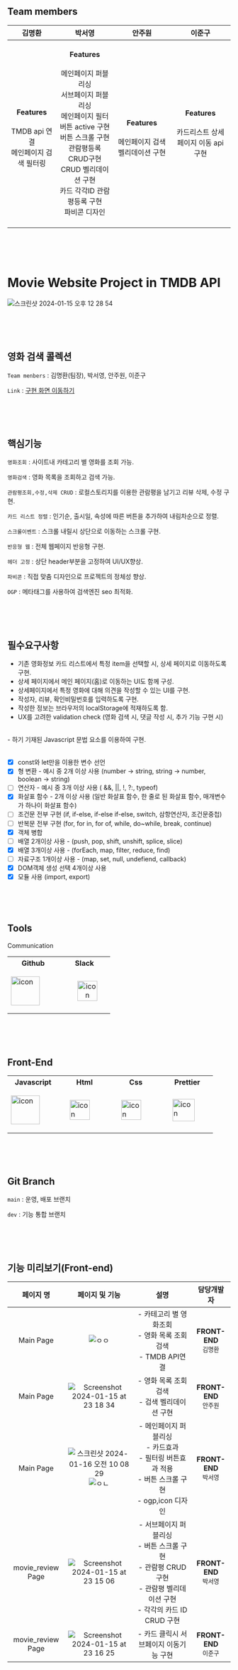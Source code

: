 ## Team members
|김명환|박서영|안주원|이준구|
|:----:|:----:|:----:|:----:|
|<br>**Features**<br><br>TMDB api 연결<br>메인페이지 검색 필터링<br>|<br>**Features**<br><br>메인페이지 퍼블리싱<br>서브페이지 퍼블리싱<br>메인페이지 필터 버튼 active 구현<br>버튼 스크롤 구현<br>관람평등록 CRUD구현<br>CRUD 벨리데이션 구현<br>카드 각각ID 관람평등록 구현<br>파비콘 디자인<br>&nbsp;|<br>**Features**<br><br>메인페이지 검색 벨리데이션 구현|**Features**<br><br>카드리스트 상세페이지 이동 api 구현|

<br>
<br>
<br>

# Movie Website Project in TMDB API
![스크린샷 2024-01-15 오후 12 28 54](https://github.com/seokachu/movie_project/assets/116704646/2a945135-aa54-4466-8c7e-99dc5d2952bd)

<br>
<br>
<br>

## 영화 검색 콜렉션

`Team menbers` : 김명환(팀장), 박서영, 안주원, 이준구

`Link` : [구현 화면 이동하기](https://seokachu.github.io/movie_project/)

<br>
<br>
<br>

## 핵심기능
`영화조회` : 사이트내 카테고리 별 영화를 조회 가능.

`영화검색` : 영화 목록을 조회하고 검색 가능.

`관람평조회,수정,삭제 CRUD` : 로컬스토리지를 이용한 관람평을 남기고 리뷰 삭제, 수정 구현.

`카드 리스트 정렬` : 인기순, 출시일, 속성에 따른 버튼을 추가하여 내림차순으로 정렬.

`스크롤이벤트` : 스크롤 내릴시 상단으로 이동하는 스크롤 구현.

`반응형 웹` : 전체 웹페이지 반응형 구현.

`헤더 고정` : 상단 header부분을 고정하여 UI/UX향상.

`파비콘` : 직접 맞춤 디자인으로 프로젝트의 정체성 향상.

`OGP` : 메타태그를 사용하여 검색엔진 seo 최적화.

<br>
<br>
<br>

## 필수요구사항
- 기존 영화정보 카드 리스트에서 특정 item을 선택할 시, 상세 페이지로 이동하도록 구현.
- 상세 페이지에서 메인 페이지(홈)로 이동하는 UI도 함께 구성.
- 상세페이지에서 특정 영화에 대해 의견을 작성할 수 있는 UI를 구현.
- 작성자, 리뷰, 확인비밀번호를 입력하도록 구현.
- 작성한 정보는 브라우저의 localStorage에 적재하도록 함.
- UX를 고려한 validation check (영화 검색 시, 댓글 작성 시, 추가 기능 구현 시)
<br>
- 하기 기재된 Javascript 문법 요소를 이용하여 구현.
<br><br>
  
- [x] const와 let만을 이용한 변수 선언
- [x] 형 변환 - 예시 중 2개 이상 사용 (number → string, string → number, boolean → string)
- [ ] 연산자 - 예시 중 3개 이상 사용 ( &&, ||, !, ?:, typeof)
- [x] 화살표 함수 - 2개 이상 사용 (일반 화살표 함수, 한 줄로 된 화살표 함수, 매개변수가 하나이 화살표 함수)
- [ ] 조건문 전부 구현 (if, if-else, if-else if-else, switch, 삼항연산자, 조건문중첩)
- [ ] 반복문 전부 구현 (for, for in, for of, while, do~while, break, continue)
- [x] 객체 병합
- [ ] 배열 2개이상 사용 - (push, pop, shift, unshift, splice, slice)
- [x] 배열 3개이상 사용 - (forEach, map, filter, reduce, find)
- [ ] 자료구조 1개이상 사용 - (map, set, null, undefiend, callback)
- [x] DOM객체 생성 선택 4개이상 사용
- [x] 모듈 사용 (import, export)

<br>
<br>
<br>



## Tools
Communication

<table>
  <tr>
    <th>Github</th>
    <th>Slack</th>
  </tr>
  <tr>
    <td width="100" height="100">
      <div style="display: flex; align-items: center;">
        <img src="https://techstack-generator.vercel.app/github-icon.svg" alt="icon" width="65" height="65" />
      </div>     
    </td>
    <td width="100" height="100">
      <div style="display: flex; align-items:center; justify-content:center;">
         &nbsp;&nbsp;&nbsp;<img src="https://github.com/seokachu/movie_project/assets/116704646/7587830d-ead0-4adb-aa60-984df1b326a5" alt="icon" width="45" height="45" style="text-align:center" />
      </div>
    </td>
  </tr>
</table>

<br>
<br>
<br>


## Front-End

<table>
  <tr>
    <th>Javascript</th>
    <th>Html</th>
    <th>Css</th>
    <th>Prettier</th>
  </tr>
  <tr>
    <td width="100" height="100">
      <div style="display: flex; align-items: center;">
        <img src="https://techstack-generator.vercel.app/js-icon.svg" alt="icon" width="65" height="65" />
      </div>
    </td>
    <td width="100" height="100">
     <div style="display: flex; align-items: center;">
       &nbsp;&nbsp;&nbsp;&nbsp;<img src="https://github.com/seokachu/movie_project/assets/116704646/3e777f5c-9b92-4b3a-8469-48d615136f46" alt="icon" width="45" height="45"/>
      </div>
    </td>
    <td width="100" height="100">
      <div style="display: flex; align-items: center;">
        &nbsp;&nbsp;&nbsp;&nbsp;<img src="https://github.com/seokachu/movie_project/assets/116704646/6a4ae0ea-a684-45c3-98ca-68ab91d5d381" alt="icon" width="45" height="45"/>
      </div>
    </td>
    <td width="100" height="100">
      <div style="display: flex; align-items: center;">
        &nbsp;&nbsp;&nbsp;&nbsp;<img src="https://techstack-generator.vercel.app/prettier-icon.svg" alt="icon" width="50" height="50" />
      </div>
    </td>
  </tr>
</table>

<br>
<br>
<br>

## Git Branch
`main` : 운영, 배포 브랜치

`dev` : 기능 통합 브랜치

<br>
<br>
<br>

## 기능 미리보기(Front-end)
|페이지 명|페이지 및 기능|설명|담당개발자|
|:----:|:----:|:----:|:----:|
|Main Page|![ㅇㅇ](https://github.com/seokachu/movie_project/assets/116704646/7042850e-4163-436f-9505-0a5d359d474b)|- 카테고리 별 영화조회<br>- 영화 목록 조회 검색<br>- TMDB API연결| **FRONT-END**<br> `김명환`|
|Main Page|![Screenshot 2024-01-15 at 23 18 34](https://github.com/seokachu/movie_project/assets/116704646/8d877e10-d87e-48f8-9e58-8d66833a59eb)|- 영화 목록 조회 검색<br>- 검색 벨리데이션 구현| **FRONT-END**<br> `안주원`|
|Main Page|![스크린샷 2024-01-16 오전 10 08 29](https://github.com/seokachu/movie_project/assets/116704646/b0a09144-6e3d-497b-91bf-a5f76bae6219)<br>![ㅇㄴ](https://github.com/seokachu/movie_project/assets/116704646/f4bc21a9-9eac-4af2-995d-417ea2934e66)|- 메인페이지 퍼블리싱<br>- 카드효과<br>- 필터링 버튼효과 적용<br>- 버튼 스크롤 구현<br>- ogp,icon 디자인<br>| **FRONT-END**<br> `박서영`|
|movie_review Page|![Screenshot 2024-01-15 at 23 15 06](https://github.com/seokachu/movie_project/assets/116704646/9e761e3e-e309-40ee-b334-e76a1dac167b)|- 서브페이지 퍼블리싱<br> - 버튼 스크롤 구현<br>- 관람평 CRUD구현<br>- 관람평 벨리데이션 구현<br>- 각각의 카드 ID CRUD 구현| **FRONT-END**<br>`박서영`|
|movie_review Page|![Screenshot 2024-01-15 at 23 16 25](https://github.com/seokachu/movie_project/assets/116704646/cc362f00-d02c-42ee-8362-670116d636c5)|- 카드 클릭시 서브페이지 이동기능 구현<br>| **FRONT-END**<br>`이준구`|



































